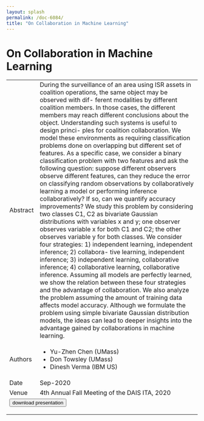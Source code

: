 ```yaml
---
layout: splash
permalink: /doc-6084/
title: "On Collaboration in Machine Learning"
---
```


# On Collaboration in Machine Learning

<table>
    <tbody>
    <tr>
        <td>Abstract</td>
        <td>During the surveillance of an area using ISR assets in coalition operations, the same object may be observed with dif- ferent modalities by different coalition members. In those cases, the different members may reach different conclusions about the object. Understanding such systems is useful to design princi- ples for coalition collaboration. We model these environments as requiring classification problems done on overlapping but different set of features. As a specific case, we consider a binary classification problem with two features and ask the following question: suppose different observers observe different features, can they reduce the error on classifying random observations by collaboratively learning a model or performing inference collaboratively? If so, can we quantify accuracy improvements? We study this problem by considering two classes C1, C2 as bivariate Gaussian distributions with variables x and y; one observer observes variable x for both C1 and C2; the other observes variable y for both classes. We consider four strategies: 1) independent learning, independent inference; 2) collabora- tive learning, independent inference; 3) independent learning, collaborative inference; 4) collaborative learning, collaborative inference. Assuming all models are perfectly learned, we show the relation between these four strategies and the advantage of collaboration. We also analyze the problem assuming the amount of training data affects model accuracy. Although we formulate the problem using simple bivariate Gaussian distribution models, the ideas can lead to deeper insights into the advantage gained by collaborations in machine learning.</td>
    </tr>
    <tr>
        <td>Authors</td>
        <td>
            <ul>
                <li>Yu-Zhen Chen (UMass)</li>
                <li>Don Towsley (UMass)</li>
                <li>Dinesh Verma (IBM US)</li>
            </ul>
        </td>
    </tr>
    <tr>
        <td>Date</td>
        <td>Sep-2020</td>
    </tr>
    <tr>
        <td>Venue</td>
        <td>4th Annual Fall Meeting of the DAIS ITA, 2020</td>
    </tr>
        <tr>
            <td colspan="2">
                <form method="get" action="https://dais-ita.org/sites/default/files/5348_slides.pdf">
                    <button type="submit">download presentation</button>
                </form>
            </td>
        </tr>
    </tbody>
</table>
